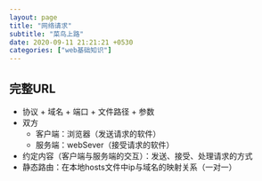 ```yaml
---
layout: page
title: "网络请求"
subtitle: "菜鸟上路"
date: 2020-09-11 21:21:21 +0530
categories: ["web基础知识"]
---
```


## 完整URL

- 协议 + 域名 + 端口 + 文件路径 + 参数
- 双方
    - 客户端：浏览器（发送请求的软件）
    - 服务端：webSever（接受请求的软件）
- 约定内容（客户端与服务端的交互）：发送、接受、处理请求的方式
- 静态路由：在本地hosts文件中ip与域名的映射关系（一对一）